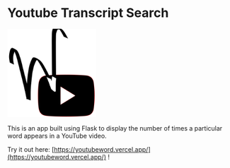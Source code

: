 # Youtube Transcript Search

<img src="./static/logo.svg" width="200px">

This is an app built using Flask to display the number
of times a particular word appears in a YouTube video.

Try it out here: [https://youtubeword.vercel.app/](https://youtubeword.vercel.app/) !
